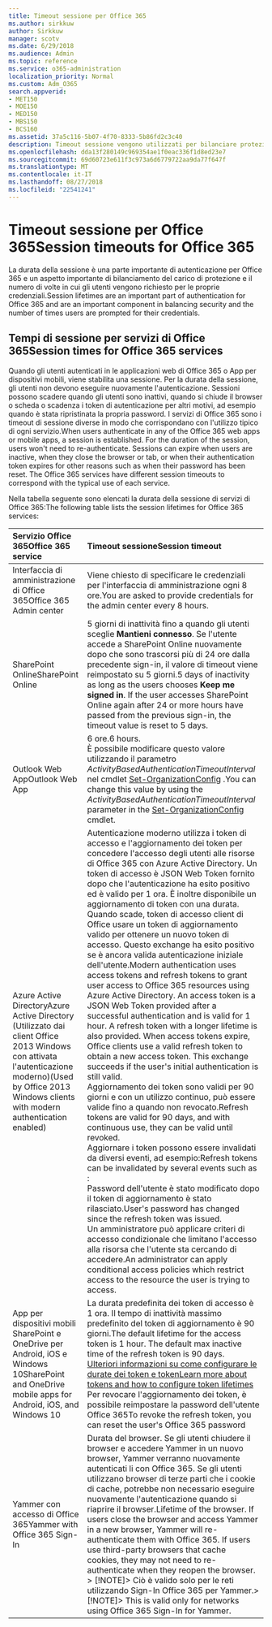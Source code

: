 ```yaml
---
title: Timeout sessione per Office 365
ms.author: sirkkuw
author: Sirkkuw
manager: scotv
ms.date: 6/29/2018
ms.audience: Admin
ms.topic: reference
ms.service: o365-administration
localization_priority: Normal
ms.custom: Adm_O365
search.appverid:
- MET150
- MOE150
- MED150
- MBS150
- BCS160
ms.assetid: 37a5c116-5b07-4f70-8333-5b86fd2c3c40
description: Timeout sessione vengono utilizzati per bilanciare protezione e semplicità di accesso in applicazioni client di Office 365.
ms.openlocfilehash: dda13f280149c969354ae1f0eac336f1d8ed23e7
ms.sourcegitcommit: 69d60723e611f3c973a6d6779722aa9da77f647f
ms.translationtype: MT
ms.contentlocale: it-IT
ms.lasthandoff: 08/27/2018
ms.locfileid: "22541241"
---
```

# <a name="session-timeouts-for-office-365"></a><span data-ttu-id="459ba-103">Timeout sessione per Office 365</span><span class="sxs-lookup"><span data-stu-id="459ba-103">Session timeouts for Office 365</span></span>

<span data-ttu-id="459ba-104">La durata della sessione è una parte importante di autenticazione per Office 365 e un aspetto importante di bilanciamento del carico di protezione e il numero di volte in cui gli utenti vengono richiesto per le proprie credenziali.</span><span class="sxs-lookup"><span data-stu-id="459ba-104">Session lifetimes are an important part of authentication for Office 365 and are an important component in balancing security and the number of times users are prompted for their credentials.</span></span>
  
## <a name="session-times-for-office-365-services"></a><span data-ttu-id="459ba-105">Tempi di sessione per servizi di Office 365</span><span class="sxs-lookup"><span data-stu-id="459ba-105">Session times for Office 365 services</span></span>

<span data-ttu-id="459ba-p101">Quando gli utenti autenticati in le applicazioni web di Office 365 o App per dispositivi mobili, viene stabilita una sessione. Per la durata della sessione, gli utenti non devono eseguire nuovamente l'autenticazione. Sessioni possono scadere quando gli utenti sono inattivi, quando si chiude il browser o scheda o scadenza i token di autenticazione per altri motivi, ad esempio quando è stata ripristinata la propria password. I servizi di Office 365 sono i timeout di sessione diverse in modo che corrispondano con l'utilizzo tipico di ogni servizio.</span><span class="sxs-lookup"><span data-stu-id="459ba-p101">When users authenticate in any of the Office 365 web apps or mobile apps, a session is established. For the duration of the session, users won't need to re-authenticate. Sessions can expire when users are inactive, when they close the browser or tab, or when their authentication token expires for other reasons such as when their password has been reset. The Office 365 services have different session timeouts to correspond with the typical use of each service.</span></span>
  
<span data-ttu-id="459ba-110">Nella tabella seguente sono elencati la durata della sessione di servizi di Office 365:</span><span class="sxs-lookup"><span data-stu-id="459ba-110">The following table lists the session lifetimes for Office 365 services:</span></span>
  
|<span data-ttu-id="459ba-111">**Servizio Office 365**</span><span class="sxs-lookup"><span data-stu-id="459ba-111">**Office 365 service**</span></span>|<span data-ttu-id="459ba-112">**Timeout sessione**</span><span class="sxs-lookup"><span data-stu-id="459ba-112">**Session timeout**</span></span>|
|:-----|:-----|
|<span data-ttu-id="459ba-113">Interfaccia di amministrazione di Office 365</span><span class="sxs-lookup"><span data-stu-id="459ba-113">Office 365 Admin center</span></span>  <br/> |<span data-ttu-id="459ba-114">Viene chiesto di specificare le credenziali per l'interfaccia di amministrazione ogni 8 ore.</span><span class="sxs-lookup"><span data-stu-id="459ba-114">You are asked to provide credentials for the admin center every 8 hours.</span></span>  <br/> |
|<span data-ttu-id="459ba-115">SharePoint Online</span><span class="sxs-lookup"><span data-stu-id="459ba-115">SharePoint Online</span></span>  <br/> |<span data-ttu-id="459ba-p102">5 giorni di inattività fino a quando gli utenti sceglie **Mantieni connesso**. Se l'utente accede a SharePoint Online nuovamente dopo che sono trascorsi più di 24 ore dalla precedente sign-in, il valore di timeout viene reimpostato su 5 giorni.</span><span class="sxs-lookup"><span data-stu-id="459ba-p102">5 days of inactivity as long as the users chooses **Keep me signed in**. If the user accesses SharePoint Online again after 24 or more hours have passed from the previous sign-in, the timeout value is reset to 5 days.  </span></span><br/> |
|<span data-ttu-id="459ba-118">Outlook Web App</span><span class="sxs-lookup"><span data-stu-id="459ba-118">Outlook Web App</span></span>  <br/> |<span data-ttu-id="459ba-119">6 ore.</span><span class="sxs-lookup"><span data-stu-id="459ba-119">6 hours.</span></span>  <br/> <span data-ttu-id="459ba-120">È possibile modificare questo valore utilizzando il parametro _ActivityBasedAuthenticationTimeoutInterval_ nel cmdlet [Set-OrganizationConfig](https://go.microsoft.com/fwlink/p/?LinkId=615378) .</span><span class="sxs-lookup"><span data-stu-id="459ba-120">You can change this value by using the  _ActivityBasedAuthenticationTimeoutInterval_ parameter in the [Set-OrganizationConfig](https://go.microsoft.com/fwlink/p/?LinkId=615378) cmdlet.</span></span>  <br/> |
|<span data-ttu-id="459ba-121">Azure Active Directory</span><span class="sxs-lookup"><span data-stu-id="459ba-121">Azure Active Directory</span></span>  <br/> <span data-ttu-id="459ba-122">(Utilizzato dai client Office 2013 Windows con attivata l'autenticazione moderno)</span><span class="sxs-lookup"><span data-stu-id="459ba-122">(Used by Office 2013 Windows clients with modern authentication enabled)</span></span>  <br/> | <span data-ttu-id="459ba-p103">Autenticazione moderno utilizza i token di accesso e l'aggiornamento dei token per concedere l'accesso degli utenti alle risorse di Office 365 con Azure Active Directory. Un token di accesso è JSON Web Token fornito dopo che l'autenticazione ha esito positivo ed è valido per 1 ora. È inoltre disponibile un aggiornamento di token con una durata. Quando scade, token di accesso client di Office usare un token di aggiornamento valido per ottenere un nuovo token di accesso. Questo exchange ha esito positivo se è ancora valida autenticazione iniziale dell'utente.</span><span class="sxs-lookup"><span data-stu-id="459ba-p103">Modern authentication uses access tokens and refresh tokens to grant user access to Office 365 resources using Azure Active Directory. An access token is a JSON Web Token provided after a successful authentication and is valid for 1 hour. A refresh token with a longer lifetime is also provided. When access tokens expire, Office clients use a valid refresh token to obtain a new access token. This exchange succeeds if the user's initial authentication is still valid.</span></span>  <br/>  <span data-ttu-id="459ba-128">Aggiornamento dei token sono validi per 90 giorni e con un utilizzo continuo, può essere valide fino a quando non revocato.</span><span class="sxs-lookup"><span data-stu-id="459ba-128">Refresh tokens are valid for 90 days, and with continuous use, they can be valid until revoked.</span></span>  <br/>  <span data-ttu-id="459ba-129">Aggiornare i token possono essere invalidati da diversi eventi, ad esempio:</span><span class="sxs-lookup"><span data-stu-id="459ba-129">Refresh tokens can be invalidated by several events such as :</span></span>  <br/>  <span data-ttu-id="459ba-130">Password dell'utente è stato modificato dopo il token di aggiornamento è stato rilasciato.</span><span class="sxs-lookup"><span data-stu-id="459ba-130">User's password has changed since the refresh token was issued.</span></span>  <br/>  <span data-ttu-id="459ba-131">Un amministratore può applicare criteri di accesso condizionale che limitano l'accesso alla risorsa che l'utente sta cercando di accedere.</span><span class="sxs-lookup"><span data-stu-id="459ba-131">An administrator can apply conditional access policies which restrict access to the resource the user is trying to access.</span></span>  <br/> |
|<span data-ttu-id="459ba-132">App per dispositivi mobili SharePoint e OneDrive per Android, iOS e Windows 10</span><span class="sxs-lookup"><span data-stu-id="459ba-132">SharePoint and OneDrive mobile apps for Android, iOS, and Windows 10</span></span>  <br/> |<span data-ttu-id="459ba-p104">La durata predefinita dei token di accesso è 1 ora. Il tempo di inattività massimo predefinito del token di aggiornamento è 90 giorni.</span><span class="sxs-lookup"><span data-stu-id="459ba-p104">The default lifetime for the access token is 1 hour. The default max inactive time of the refresh token is 90 days.  </span></span><br/> [<span data-ttu-id="459ba-135">Ulteriori informazioni su come configurare le durate dei token e token</span><span class="sxs-lookup"><span data-stu-id="459ba-135">Learn more about tokens and how to configure token lifetimes</span></span>](https://docs.microsoft.com/en-us/azure/active-directory/active-directory-configurable-token-lifetimes) <br/> <span data-ttu-id="459ba-136">Per revocare l'aggiornamento dei token, è possibile reimpostare la password dell'utente Office 365</span><span class="sxs-lookup"><span data-stu-id="459ba-136">To revoke the refresh token, you can reset the user's Office 365 password</span></span>  <br/> |
|<span data-ttu-id="459ba-137">Yammer con accesso di Office 365</span><span class="sxs-lookup"><span data-stu-id="459ba-137">Yammer with Office 365 Sign-In</span></span>  <br/> |<span data-ttu-id="459ba-p105">Durata del browser. Se gli utenti chiudere il browser e accedere Yammer in un nuovo browser, Yammer verranno nuovamente autenticati li con Office 365. Se gli utenti utilizzano browser di terze parti che i cookie di cache, potrebbe non necessario eseguire nuovamente l'autenticazione quando si riaprire il browser.</span><span class="sxs-lookup"><span data-stu-id="459ba-p105">Lifetime of the browser. If users close the browser and access Yammer in a new browser, Yammer will re-authenticate them with Office 365. If users use third-party browsers that cache cookies, they may not need to re-authenticate when they reopen the browser.  </span></span><br/> <span data-ttu-id="459ba-141">> [!NOTE]> Ciò è valido solo per le reti utilizzando Sign-In Office 365 per Yammer.</span><span class="sxs-lookup"><span data-stu-id="459ba-141">> [!NOTE]> This is valid only for networks using Office 365 Sign-In for Yammer.</span></span>           |
   

